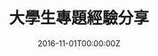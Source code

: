 ---
date: "2016-11-01T00:00:00Z"
external_link: https://spacetime.phys.tw/vol_35/v35.pdf#page=4
image:
  caption: 
  focal_point: Smart
summary: 時空 35:2 在大學歲月中，你問過自己為什麼要想做專題嗎？
tags:
- 中文

title: 大學生專題經驗分享
url_link: ""
url_pdf: ""
url_slides: ""
url_video: ""
---
